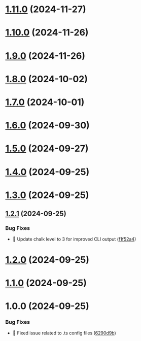# [1.11.0](https://github.com/amir-ben-shimol/intro-cli/compare/v1.10.0...v1.11.0) (2024-11-27)

# [1.10.0](https://github.com/amir-ben-shimol/intro-cli/compare/v1.9.0...v1.10.0) (2024-11-26)

# [1.9.0](https://github.com/amir-ben-shimol/intro-cli/compare/v1.8.0...v1.9.0) (2024-11-26)

# [1.8.0](https://github.com/amir-ben-shimol/intro-cli/compare/v1.7.0...v1.8.0) (2024-10-02)

# [1.7.0](https://github.com/amir-ben-shimol/intro-cli/compare/v1.6.0...v1.7.0) (2024-10-01)

# [1.6.0](https://github.com/amir-ben-shimol/intro-cli/compare/v1.5.0...v1.6.0) (2024-09-30)

# [1.5.0](https://github.com/amir-ben-shimol/intro-cli/compare/v1.4.0...v1.5.0) (2024-09-27)

# [1.4.0](https://github.com/amir-ben-shimol/intro-cli/compare/v1.3.0...v1.4.0) (2024-09-25)

# [1.3.0](https://github.com/amir-ben-shimol/intro-cli/compare/v1.2.1...v1.3.0) (2024-09-25)

## [1.2.1](https://github.com/amir-ben-shimol/intro-cli/compare/v1.2.0...v1.2.1) (2024-09-25)


### Bug Fixes

* 🐞 Update chalk level to 3 for improved CLI output ([f1f52a4](https://github.com/amir-ben-shimol/intro-cli/commit/f1f52a45b6843b9c1b4fc10e81d6bc046566e31c))

# [1.2.0](https://github.com/amir-ben-shimol/intro-cli/compare/v1.1.0...v1.2.0) (2024-09-25)

# [1.1.0](https://github.com/amir-ben-shimol/intro-cli/compare/v1.0.0...v1.1.0) (2024-09-25)

# 1.0.0 (2024-09-25)


### Bug Fixes

* 🐞 Fixed issue related to .ts config files ([6290d9b](https://github.com/amir-ben-shimol/intro-cli/commit/6290d9b70861828a57fc42d801287e5b25f42fd0))
